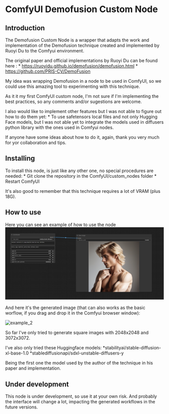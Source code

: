 # ComfyUI Demofusion Custom Node

## Introduction

The Demofusion Custom Node is a wrapper that adapts the work and implementation of the Demofusion technique created and implemented by Ruoyi Du to the Comfyui environment.

The original paper and official implementations by Ruoyi Du can be found here :
    * https://ruoyidu.github.io/demofusion/demofusion.html
    * https://github.com/PRIS-CV/DemoFusion

My idea was wrapping Demofusion in a node to be used in ComfyUI, so we could use this amazing tool to experimenting with this technique. 

As it it my first ComfyUI custom node, I'm not sure if I'm implementing the best practices, so any comments and/or sugestions are welcome.

I also would like to implement other features but I was not able to figure out how to do them yet: 
    * To use safetensors local files and not only Hugging Face models, but I was not able yet to integrate the models used in diffusers python library with the ones used in Comfyui nodes.

If anyone have some ideas about how to do it, again, thank you very much for yor collaboration and tips.

## Installing
To install this node, is just like any other one, no special procedures are needed:
    * Git clone the repository in the ComfyUI/custom_nodes folder
    * Restart ComfyUI

It's also good to remember that this technique requires a lot of VRAM (plus 18G). 

## How to use
Here you can see an example of how to use the node
![example](./images/example.png)

And here it's the generated image (that can also works as the basic worflow, if you drag and drop it in the Comfyui browser window):

![example_2](./images/example2.png)

So far I've only tried to generate square images with 2048x2048 and 3072x3072. 

I've also only tried these Huggingface models:
    *stabilityai/stable-diffusion-xl-base-1.0
    *stablediffusionapi/sdxl-unstable-diffusers-y

Being the first one the model used by the author of the technique in his paper and implementation.  

## Under development
This node is under development, so use it at your own risk. And probably the interface will change a lot, impacting the generated workflows in the future versions.

